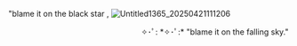 
 "blame it on the black star ,
![Untitled1365_20250421111206](https://github.com/user-attachments/assets/ad6c6105-4e5e-45be-a8e7-2f265b88b590)
 <p align="right"> ✧･ﾟ: *✧･ﾟ:* "blame it on the falling sky."
